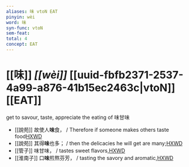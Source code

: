 ```yaml
---
aliases: 味 vtoN EAT
pinyin: wèi
word: 味
syn-func: vtoN
sem-feat: 
total: 4
concept: EAT 
---
```

# [[味]] *[[wèi]]*  [[uuid-fbfb2371-2537-4a99-a876-41b15ec2463c|vtoN]] [[EAT]]
get to savour, taste, appreciate the eating of 味甘味
 - [[說苑]] 故使人**味**食， / Therefore if someone makes others taste food[HXWD](https://hxwd.org/textview.html?location=CH1a0907_CHANT_001-33a.20)
 - [[說苑]] 其得**味**也多； / then the delicacies he will get are many;[HXWD](https://hxwd.org/textview.html?location=CH1a0907_CHANT_001-33a.22)
 - [[管子]] 味甘味， / tastes sweet flavors,[HXWD](https://hxwd.org/textview.html?location=KR3c0001_tls_003-2a.4)
 - [[淮南子]] 口**味**煎熬芬芳， / tasting the savory and aromatic,[HXWD](https://hxwd.org/textview.html?location=KR3j0010_tls_001-24a.6)